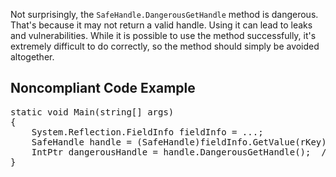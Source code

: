 Not surprisingly, the `SafeHandle.DangerousGetHandle` method is dangerous. That's because it may not return a valid handle. Using it can
lead to leaks and vulnerabilities. While it is possible to use the method successfully, it's extremely difficult to do correctly, so the method should
simply be avoided altogether.

## Noncompliant Code Example

<pre>
static void Main(string[] args)
{
    System.Reflection.FieldInfo fieldInfo = ...;
    SafeHandle handle = (SafeHandle)fieldInfo.GetValue(rKey);
    IntPtr dangerousHandle = handle.DangerousGetHandle();  // Noncompliant
}
</pre>